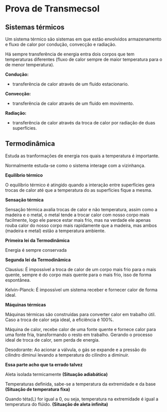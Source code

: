 # Prova de Transmecsol

## Sistemas térmicos

Um sistema térmico são sistemas em que estão envolvidos 
armazenamento e fluxo de calor por condução, convecção e 
radiação.

Há sempre transferência de energia entra dois corpos que tem 
temperaturas diferentes (fluxo de calor sempre de maior 
temperatura para o de menor temperatura).

**Condução:**
- transferência de calor através de um fluido estacionario.

**Convecção:**
- transferência de calor através de um fluido em movimento.

**Radiação:**
- transferência de calor através da troca de calor por radiação
de duas superfícies.

## Termodinâmica

Estuda as tranformações de energia nos quais a temperatura é importante.

Normalmente estuda-se como o sistema interage com a vizinhança.

**Equilíbrio térmico**

O equilíbrio térmico é atingido quando a interação entre superfícies gera trocas de calor até que a temperatura do as superfícies fique a mesma.

**Sensação térmica**

Sensação térmica avalia trocas de calor e não temperatura, assim como a madeira e o metal, o metal tende a trocar calor com nosso corpo mais facilmente, logo ele parece estar mais frio, mas na verdade ele apenas rouba calor do nosso corpo mais rapidamente que a madeira, mas ambos (madeira e metal) estão a temperatura ambiente.

**Primeira lei da Termodinâmica**

Energia é sempre conservada

**Segunda lei da Termodinâmica**

Clausius:
  É impossível a troca de calor de um corpo mais frio para o mais quente, sempre é do corpo mais quente para o mais frio, isso de forma espontânea.

Kelvin-Planck:
  É impossível um sistema receber e fornecer calor de forma ideal.

**Máquinas térmicas**

Máquinas térmicas são construídas para converter calor em trabalho útil. Caso a troca de calor seja ideal, a eficiência é 100%.

Máquina de calor, recebe calor de uma fonte quente e fornece calor para uma fonte fria, transformando o resto em trabalho. Gerando o processo ideal de troca de calor, sem perda de energia.

Desodorante:
  Ao acionar a válvula, o gás se expande e a pressão do cilindro diminui levando a temperatura do cilindro a diminuir.

**Essa parte acho que ta errado talvez**

Aleta isolada termicamente **(Situação adiabática)**

Temperaturas definida, sabe-se a temperatura da extremidade e da base **(Situação de temperatura fixa)**

Quando téta(L) for igual a 0, ou seja, temperatura na extremidade é igual a temperatura do flúido. **(Situação de aleta infinita)**